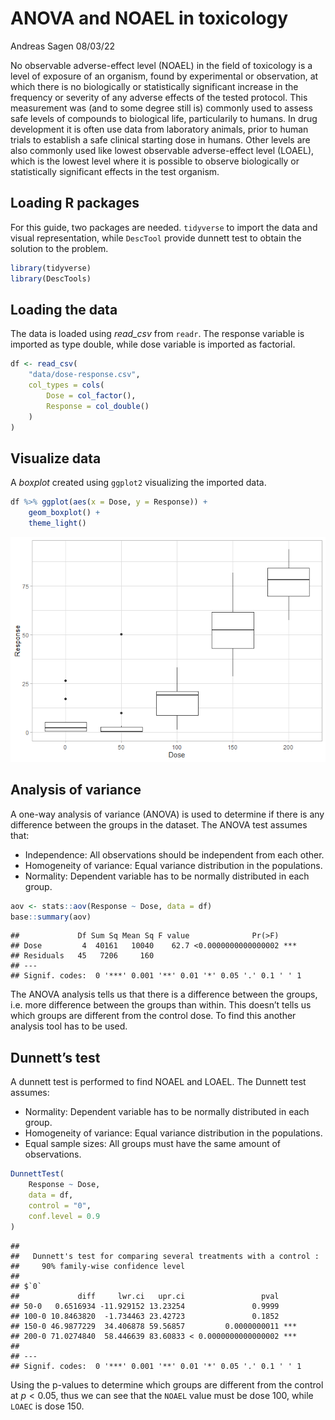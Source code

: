 ANOVA and NOAEL in toxicology
================
Andreas Sagen
08/03/22

No observable adverse-effect level (NOAEL) in the field of toxicology is
a level of exposure of an organism, found by experimental or
observation, at which there is no biologically or statistically
significant increase in the frequency or severity of any adverse effects
of the tested protocol. This measurement was (and to some degree still
is) commonly used to assess safe levels of compounds to biological life,
particularily to humans. In drug development it is often use data from
laboratory animals, prior to human trials to establish a safe clinical
starting dose in humans. Other levels are also commonly used like lowest
observable adverse-effect level (LOAEL), which is the lowest level where
it is possible to observe biologically or statistically significant
effects in the test organism.

## Loading R packages

For this guide, two packages are needed. `tidyverse` to import the data
and visual representation, while `DescTool` provide dunnett test to
obtain the solution to the problem.

``` r
library(tidyverse)
library(DescTools)
```

## Loading the data

The data is loaded using *read_csv* from `readr`. The response variable
is imported as type double, while dose variable is imported as
factorial.

``` r
df <- read_csv(
    "data/dose-response.csv",
    col_types = cols(
        Dose = col_factor(),
        Response = col_double()
    )
)
```

## Visualize data

A *boxplot* created using `ggplot2` visualizing the imported data.

``` r
df %>% ggplot(aes(x = Dose, y = Response)) +
    geom_boxplot() +
    theme_light()
```

![](img/boxplot.png)<!-- -->

## Analysis of variance

A one-way analysis of variance (ANOVA) is used to determine if there is
any difference between the groups in the dataset. The ANOVA test assumes
that:

-   Independence: All observations should be independent from each
    other.
-   Homogeneity of variance: Equal variance distribution in the
    populations.
-   Normality: Dependent variable has to be normally distributed in each
    group.

``` r
aov <- stats::aov(Response ~ Dose, data = df)
base::summary(aov)
```

    ##             Df Sum Sq Mean Sq F value              Pr(>F)    
    ## Dose         4  40161   10040    62.7 <0.0000000000000002 ***
    ## Residuals   45   7206     160                                
    ## ---
    ## Signif. codes:  0 '***' 0.001 '**' 0.01 '*' 0.05 '.' 0.1 ' ' 1

The ANOVA analysis tells us that there is a difference between the
groups, i.e. more difference between the groups than within. This
doesn’t tells us which groups are different from the control dose. To
find this another analysis tool has to be used.

## Dunnett’s test

A dunnett test is performed to find NOAEL and LOAEL. The Dunnett test assumes:

-   Normality: Dependent variable has to be normally distributed in each
    group.
-   Homogeneity of variance: Equal variance distribution in the
    populations.
-   Equal sample sizes: All groups must have the same amount of observations.

``` r
DunnettTest(
    Response ~ Dose,
    data = df,
    control = "0",
    conf.level = 0.9
)
```

    ## 
    ##   Dunnett's test for comparing several treatments with a control :  
    ##     90% family-wise confidence level
    ## 
    ## $`0`
    ##             diff     lwr.ci   upr.ci                 pval    
    ## 50-0   0.6516934 -11.929152 13.23254               0.9999    
    ## 100-0 10.8463820  -1.734463 23.42723               0.1852    
    ## 150-0 46.9877229  34.406878 59.56857         0.0000000011 ***
    ## 200-0 71.0274840  58.446639 83.60833 < 0.0000000000000002 ***
    ## 
    ## ---
    ## Signif. codes:  0 '***' 0.001 '**' 0.01 '*' 0.05 '.' 0.1 ' ' 1

Using the p-values to determine which groups are different from the
control at *p* \< 0.05, thus we can see that the `NOAEL` value must be
dose 100, while `LOAEC` is dose 150.
